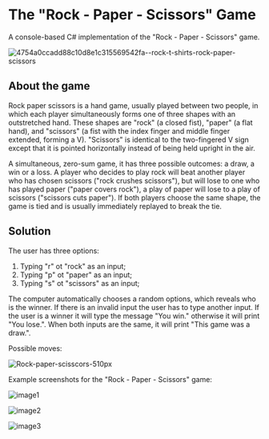 # The "Rock - Paper - Scissors" Game
A console-based C# implementation of the "Rock - Paper - Scissors" game.

![4754a0ccadd88c10d8e1c315569542fa--rock-t-shirts-rock-paper-scissors](https://user-images.githubusercontent.com/112023119/192536398-a272aa4f-7ba1-4e2b-9e25-62cdf7512f8f.jpg)


## About the game

Rock paper scissors is a hand game, usually played between two people, in which each player simultaneously forms one of three shapes with an outstretched hand. These shapes are "rock" (a closed fist), "paper" (a flat hand), and "scissors" (a fist with the index finger and middle finger extended, forming a V). "Scissors" is identical to the two-fingered V sign except that it is pointed horizontally instead of being held upright in the air.

A simultaneous, zero-sum game, it has three possible outcomes: a draw, a win or a loss. A player who decides to play rock will beat another player who has chosen scissors ("rock crushes scissors"), but will lose to one who has played paper ("paper covers rock"), a play of paper will lose to a play of scissors ("scissors cuts paper"). If both players choose the same shape, the game is tied and is usually immediately replayed to break the tie.

## Solution

The user has three options:
1. Typing "r" ot "rock" as an input;
2. Typing "p" ot "paper" as an input;
3. Typing "s" ot "scissors" as an input;

The computer automatically chooses a random options, which reveals who is the winner. If there is an invalid input the user has to type another input. 
If the user is a winner it will type the message "You win." otherwise it will print "You lose.". When both inputs are the same, it will print "This game was a draw.".

Possible moves:

![Rock-paper-scisscors-510px](https://user-images.githubusercontent.com/112023119/192535099-da2b08fa-ba7d-4743-ad95-62b2b88f82a2.jpg)

Example screenshots for the "Rock - Paper - Scissors" game:

![image1](https://user-images.githubusercontent.com/112023119/192533287-10ce69de-fc1b-4451-9dbf-3093e36271ce.png)

![image2](https://user-images.githubusercontent.com/112023119/192533322-bd4e16c9-8291-41b8-b56e-b128c1aa2935.png)

![image3](https://user-images.githubusercontent.com/112023119/192533354-6a506701-3c05-42a7-ad54-df5694e6270e.png)


